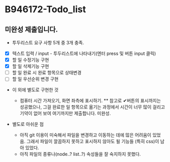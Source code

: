 # B946172-Todo_list

## 미완성 제출입니다.

- 투두리스트 요구 사항 5개 중 3개 충족.
-[x] 텍스트 입력 / input - 투두리스트에 나타내기(엔터 press 및 버튼 input 클릭)
-[x] 할 일 수정기능 구현
-[x] 할 일 삭제기능 구현
-[ ] 할 일 완료 시 완료 항목으로 상태변경
-[ ] 할 일 우선순위 변경 구현

- 이 외에 별도로 구현한 것
    - 컴퓨터 시간 가져오기, 화면 좌측에 표시하기.
    ** 참고로 ✔버튼의 표시까지는 성공했으나, 그걸 완료한 일 항목으로 옮기는 과정에서 
    시간이 너무 많이 걸리고 기약이 없어 보여 여기까지만 제출합니다. 미완성.

- 별도로 아쉬운 점
    - 아직 git 이용이 미숙해서 파일을 변경하고 이동하는 데에 많은 어려움이 있었음. 그래서 파일이 깔끔하지 못하고 표시하지 않아도 될 기능들 (특히 css)이 남아 있었다.
    - 아직 파일의 종류나(node..? list..?) 속성들을 잘 숙지하지 못했다. 